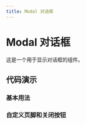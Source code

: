 ```yaml
---
title: Modal 对话框
---
```


# Modal 对话框

这是一个用于显示对话框的组件。

## 代码演示

### 基本用法

<code src="./demo/modal/basic.tsx"></code>

### 自定义页脚和关闭按钮

<code src="./demo/modal/custom.tsx"></code>
